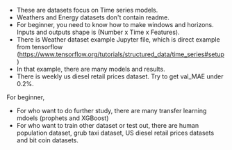 * These are datasets focus on Time series models. 
*  Weathers and Energy datasets don't contain readme.
*  For beginner, you need to know how to make windows and horizons. Inputs and outputs shape is (Number x Time x Features). 
*  There is Weather dataset example Jupyter file, which is direct example from tensorflow (https://www.tensorflow.org/tutorials/structured_data/time_series#setup)
*  In that example, there are many models and results. 
*  There is weekly us diesel retail prices dataset. Try to get val_MAE under 0.2%.

For beginner, 
*  For who want to do further study, there are many transfer learning mdoels (prophets and XGBoost) 
*  For who want to train other dataset or test out, there are human population dataset, grub taxi dataset, US diesel retail prices datasets and bit coin datasets. 